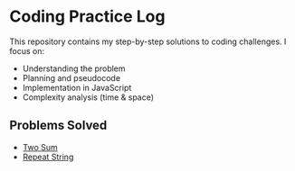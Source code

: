 # Coding Practice Log

This repository contains my step-by-step solutions to coding challenges.
I focus on:
- Understanding the problem
- Planning and pseudocode
- Implementation in JavaScript
- Complexity analysis (time & space)

## Problems Solved
- [Two Sum](problems/two-sum.md)
- [Repeat String](problems/repeat-string.md)
